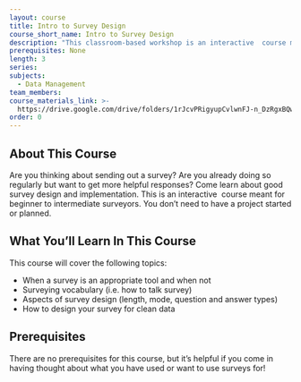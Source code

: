 ```yaml
---
layout: course
title: Intro to Survey Design
course_short_name: Intro to Survey Design
description: "This classroom-based workshop is an interactive  course meant for beginner to intermediate surveyors.\_It covers basic topics like: when should you survey, how to talk about surveys, and how to design a survey."
prerequisites: None
length: 3
series:
subjects:
  - Data Management
team_members:
course_materials_link: >-
  https://drive.google.com/drive/folders/1rJcvPRigyupCvlwnFJ-n_DzRgxBQwzUX?usp=sharing
order: 0
---
```


## About This Course

Are you thinking about sending out a survey? Are you already doing so regularly but want to get more helpful responses? Come learn about good survey design and implementation. This is an interactive&nbsp; course meant for beginner to intermediate surveyors. You don’t need to have a project started or planned.

## What You’ll Learn In This Course

This course will cover the following topics:

* When a survey is an appropriate tool and when not
* Surveying vocabulary (i.e. how to talk survey)
* Aspects of survey design (length, mode, question and answer types)
* How to design your survey for clean data

## Prerequisites

There are no prerequisites for this course, but it’s helpful if you come in having thought about what you have used or want to use surveys for\!